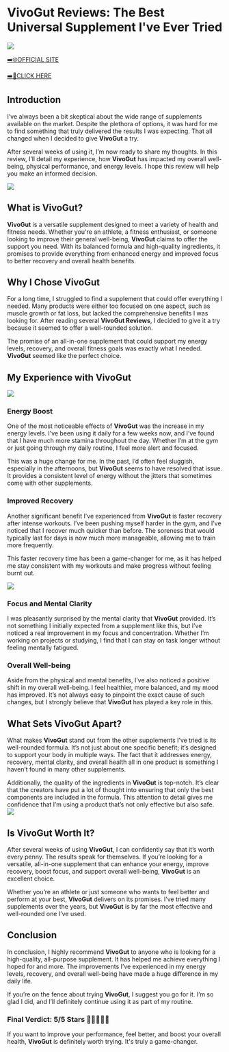 # VivoGut Reviews: The Best Universal Supplement I've Ever Tried

[![](https://static.vecteezy.com/system/resources/thumbnails/019/896/014/small/buy-now-gradient-button-with-cart-symbol-buy-now-illustration-png.png)](https://edetoop.top/lander/sugarpreland-1/vivogut.html) 

[➡️🌐OFFICIAL SITE](https://edetoop.top/lander/sugarpreland-1/vivogut.html) 

[➡️🔗CLICK HERE](https://edetoop.top/lander/sugarpreland-1/vivogut.html) 


## Introduction

I’ve always been a bit skeptical about the wide range of supplements available on the market. Despite the plethora of options, it was hard for me to find something that truly delivered the results I was expecting. That all changed when I decided to give **VivoGut** a try.

After several weeks of using it, I’m now ready to share my thoughts. In this review, I’ll detail my experience, how **VivoGut** has impacted my overall well-being, physical performance, and energy levels. I hope this review will help you make an informed decision. 

[![](https://wallpapers.com/images/hd/red-order-now-button-udg4jcj4arvn8b0n-2.png)](https://edetoop.top/lander/sugarpreland-1/vivogut.html)  

## What is VivoGut?

**VivoGut** is a versatile supplement designed to meet a variety of health and fitness needs. Whether you're an athlete, a fitness enthusiast, or someone looking to improve their general well-being, **VivoGut** claims to offer the support you need. With its balanced formula and high-quality ingredients, it promises to provide everything from enhanced energy and improved focus to better recovery and overall health benefits.

## Why I Chose VivoGut

For a long time, I struggled to find a supplement that could offer everything I needed. Many products were either too focused on one aspect, such as muscle growth or fat loss, but lacked the comprehensive benefits I was looking for. After reading several **VivoGut Reviews**, I decided to give it a try because it seemed to offer a well-rounded solution.

The promise of an all-in-one supplement that could support my energy levels, recovery, and overall fitness goals was exactly what I needed. **VivoGut** seemed like the perfect choice.

## My Experience with VivoGut

[![](https://static.vecteezy.com/system/resources/thumbnails/019/896/014/small/buy-now-gradient-button-with-cart-symbol-buy-now-illustration-png.png)](https://edetoop.top/lander/sugarpreland-1/vivogut.html)

### Energy Boost

One of the most noticeable effects of **VivoGut** was the increase in my energy levels. I’ve been using it daily for a few weeks now, and I’ve found that I have much more stamina throughout the day. Whether I’m at the gym or just going through my daily routine, I feel more alert and focused.

This was a huge change for me. In the past, I’d often feel sluggish, especially in the afternoons, but **VivoGut** seems to have resolved that issue. It provides a consistent level of energy without the jitters that sometimes come with other supplements.

### Improved Recovery

Another significant benefit I’ve experienced from **VivoGut** is faster recovery after intense workouts. I’ve been pushing myself harder in the gym, and I’ve noticed that I recover much quicker than before. The soreness that would typically last for days is now much more manageable, allowing me to train more frequently.

This faster recovery time has been a game-changer for me, as it has helped me stay consistent with my workouts and make progress without feeling burnt out.

[![](https://wallpapers.com/images/hd/red-order-now-button-udg4jcj4arvn8b0n-2.png)](https://edetoop.top/lander/sugarpreland-1/vivogut.html)  

### Focus and Mental Clarity

I was pleasantly surprised by the mental clarity that **VivoGut** provided. It’s not something I initially expected from a supplement like this, but I’ve noticed a real improvement in my focus and concentration. Whether I’m working on projects or studying, I find that I can stay on task longer without feeling mentally fatigued.

### Overall Well-being

Aside from the physical and mental benefits, I’ve also noticed a positive shift in my overall well-being. I feel healthier, more balanced, and my mood has improved. It’s not always easy to pinpoint the exact cause of such changes, but I strongly believe that **VivoGut** has played a key role in this.

## What Sets VivoGut Apart?

What makes **VivoGut** stand out from the other supplements I’ve tried is its well-rounded formula. It’s not just about one specific benefit; it’s designed to support your body in multiple ways. The fact that it addresses energy, recovery, mental clarity, and overall health all in one product is something I haven’t found in many other supplements.

Additionally, the quality of the ingredients in **VivoGut** is top-notch. It’s clear that the creators have put a lot of thought into ensuring that only the best components are included in the formula. This attention to detail gives me confidence that I’m using a product that’s not only effective but also safe.
[![](https://static.vecteezy.com/system/resources/thumbnails/019/896/014/small/buy-now-gradient-button-with-cart-symbol-buy-now-illustration-png.png)](https://edetoop.top/lander/sugarpreland-1/vivogut.html)
## Is VivoGut Worth It?

After several weeks of using **VivoGut**, I can confidently say that it’s worth every penny. The results speak for themselves. If you’re looking for a versatile, all-in-one supplement that can enhance your energy, improve recovery, boost focus, and support overall well-being, **VivoGut** is an excellent choice.

Whether you’re an athlete or just someone who wants to feel better and perform at your best, **VivoGut** delivers on its promises. I’ve tried many supplements over the years, but **VivoGut** is by far the most effective and well-rounded one I’ve used.

## Conclusion

In conclusion, I highly recommend **VivoGut** to anyone who is looking for a high-quality, all-purpose supplement. It has helped me achieve everything I hoped for and more. The improvements I’ve experienced in my energy levels, recovery, and overall well-being have made a huge difference in my daily life.

If you’re on the fence about trying **VivoGut**, I suggest you go for it. I’m so glad I did, and I’ll definitely continue using it as part of my routine.

### Final Verdict: 5/5 Stars 🌟🌟🌟🌟🌟

If you want to improve your performance, feel better, and boost your overall health, **VivoGut** is definitely worth trying. It's truly a game-changer.

